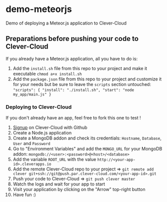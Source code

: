 demo-meteorjs
=================================

Demo of deploying a Meteor.js application to Clever-Cloud

## Preparations before pushing your code to Clever-Cloud

If you already have a Meteor.js application, all you have to do is:

1. Add the ``install.sh`` file from this repo to your project and make it executable ``chmod a+x install.sh``
2. Add the ``package.json`` file from this repo to your project and customize it for your needs but be sure to leave the ``scripts`` section untouched: ``"scripts": { "install": "./install.sh", "start": "node my_app/main.js" }``

### Deploying to Clever-Cloud

If you don't already have an app, feel free to fork this one to test !

1. [Signup](https://api.clever-cloud.com/v2/github/signup) on Clever-Cloud with Github
2. Create a Node.js application
3. Create a MongoDB addon and check its credentials: ``Hostname``, ``Database``, ``User`` and ``Password``
4. Go to "Environment Variables" and add the ``MONGO_URL`` for your MongoDB addon: ``mongodb://<user>:<password>@<host>/<database>``
5. Add the variable ``ROOT_URL`` with the value ``http://<your-app-id>.cleverapps.io``
6. Add the remote Clever-Cloud repo to your project => ``git remote add clever git+ssh://git@push.par.clever-cloud.com/<your-app-id>.git``
7. Push your code to Clever-Cloud => ``git push clever master``
8. Watch the logs and wait for your app to start
9. Visit your application by clicking on the "Arrow" top-right button
10. Have fun :)
